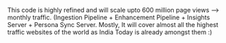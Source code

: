 This code is highly refined and will scale upto 600 million page views --> monthly traffic. (Ingestion Pipeline + Enhancement Pipeline + Insights Server + Persona Sync Server.
Mostly, It will cover almost all the highest traffic websites of the world as India Today is already amongst them :)
